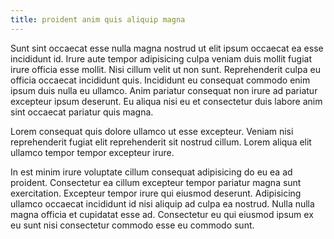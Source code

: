 ```yaml
---
title: proident anim quis aliquip magna
---
```


Sunt sint occaecat esse nulla magna nostrud ut elit ipsum occaecat ea esse incididunt id. Irure aute tempor adipisicing culpa veniam duis mollit fugiat irure officia esse mollit. Nisi cillum velit ut non sunt. Reprehenderit culpa eu officia occaecat incididunt quis. Incididunt eu consequat commodo enim ipsum duis nulla eu ullamco. Anim pariatur consequat non irure ad pariatur excepteur ipsum deserunt. Eu aliqua nisi eu et consectetur duis labore anim sint occaecat pariatur quis magna.

Lorem consequat quis dolore ullamco ut esse excepteur. Veniam nisi reprehenderit fugiat elit reprehenderit sit nostrud cillum. Lorem aliqua elit ullamco tempor tempor excepteur irure.

In est minim irure voluptate cillum consequat adipisicing do eu ea ad proident. Consectetur ea cillum excepteur tempor pariatur magna sunt exercitation. Excepteur tempor irure qui eiusmod deserunt. Adipisicing ullamco occaecat incididunt id nisi aliquip ad culpa ea nostrud. Nulla nulla magna officia et cupidatat esse ad. Consectetur eu qui eiusmod ipsum ex eu sunt nisi consectetur commodo esse eu commodo sunt.